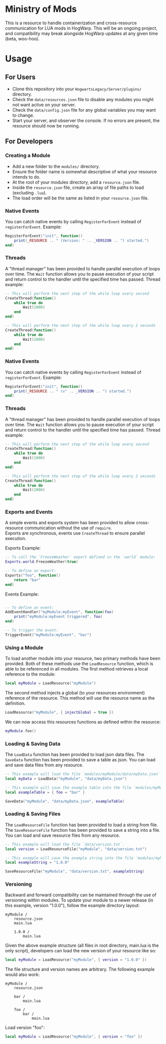 # Ministry of Mods

This is a resource to handle containerization and cross-resource communication for LUA mods in HogWarp. This will be an ongoing project, and compatibility may break alongside HogWarp updates at any given time (beta, woo-hoo).

# Usage

## For Users

- Clone this repository into your `HogwartsLegacy/Server/plugins/` directory.   
- Check the `data/resources.json` file to disable any modules you might not want active on your server.   
- Check the `data/config.json` file for any global variables you may want to change.
- Start your server, and observer the console. If no errors are present, the resource should now be running.   

## For Developers

### Creating a Module

- Add a new folder to the `modules/` directory.
- Ensure the folder name is somewhat descriptive of what your resource intends to do.
- At the root of your modules directory, add a `resource.json` file.
- Inside the `resource.json` file, create an array of file paths to load (excluding `.lua`).
- The load order will be the same as listed in your `resource.json` file.

### Native Events

You can catch native events by calling `RegisterForEvent` instead of `registerForEvent`.
Example:

```lua
RegisterForEvent("init", function()
    print(_RESOURCE .. " (Version: " .. _VERSION .. ") started.")
end)
```

### Threads

A "thread manager" has been provided to handle parallel execution of loops over time.
The `Wait` function allows you to pause execution of your script and return control to the handler until the specified time has passed.
Thread example:

```lua
-- This will perform the next step of the while loop every second
CreateThread(function()
    while true do
        Wait(1000)
    end
end)

-- This will perform the next step of the while loop every 2 seconds
CreateThread(function()
    while true do
        Wait(2000)
    end
end)
```

### Native Events

You can catch native events by calling `RegisterForEvent` instead of `registerForEvent`.
Example:

```lua
RegisterForEvent("init", function()
    print(_RESOURCE .. " (v" .. _VERSION .. ") started.")
end)
```

### Threads

A "thread manager" has been provided to handle parallel execution of loops over time.
The `Wait` function allows you to pause execution of your script and return control to the handler until the specified time has passed.
Thread example:

```lua
-- This will perform the next step of the while loop every second
CreateThread(function()
    while true do
        Wait(1000)
    end
end)

-- This will perform the next step of the while loop every 2 seconds
CreateThread(function()
    while true do
        Wait(2000)
    end
end)
```

### Exports and Events

A simple events and exports system has been provided to allow cross-resource communication without the use of `require`.   
Exports are synchronous, events use `CreateThread` to ensure parallel execution.

Exports Example:
```lua
-- To call the `FreezeWeather` export defined in the `world` module:
Exports.world.FreezeWeather(true)

-- To define an export:
Exports("foo", function()
    return "bar"
end)
```
Events Example:
```lua

-- To define an event:
AddEventHandler("myModule:myEvent", function(foo)
    print("myModule:myEvent triggered", foo)
end)

-- To trigger the event:
TriggerEvent("myModule:myEvent", "bar")
```

### Using a Module

To load another module into your resource, two primary methods have been provided.
Both of these methods use the `LoadResource` function, which is able to be referenced in all modules.
The first method retrieves a local reference to the module:

```lua
local myModule = LoadResource("myModule")
```

The second method injects a global (to your resources environment) reference of the resource.
This method will use the resource name as the definition.

```lua
LoadResource("myModule", { injectGlobal = true })
```

We can now access this resources functions as defined within the resource:

```lua
myModule.foo()
```

### Loading & Saving Data

The `LoadData` function has been provided to load json data files.
The `SaveData` function has been provided to save a table as json.
You can load and save data files from any resource.

```lua
-- This example will load the file `modules/myModule/data/myData.json` into a table.
local myData = LoadData("myModule", "data/myData.json")

-- This example will save the example table into the file `modules/myModule/data/myData.json`.
local exampleTable = { foo = "bar" }

SaveData("myModule", "data/myData.json", exampleTable)
```

### Loading & Saving Files

The `LoadResourceFile` function has been provided to load a string from file.
The `SaveResourceFile` function has been provided to save a string into a file.
You can load and save resource files from any resource.

```lua
-- This example will load the file `data/version.txt`.
local version = LoadResourceFile("myModule", "data/version.txt")

-- This example will save the example string into the file `modules/myModule/data/version.txt`.
local exampleString = "1.0.0"

SaveResourceFile("myModule", "data/version.txt", exampleString)
```

### Versioning

Backward and forward compatibility can be maintained through the use of versioning within modules.
To update your module to a newer release (in this example, version "1.0.0"), follow the example directory layout:

```
myModule /
    resource.json
    main.lua

    1.0.0 /
        main.lua
```

Given the above example structure (all files in root directory, main.lua is the only script), developers can load the new version of your resource like so:

```lua
local myModule = LoadResource("myModule", { version = "1.0.0" })
```

The file structure and version names are arbitrary. The following example would also work:

```
myModule /
    resource.json

    bar /
        main.lua

    foo /
        bar /
            main.lua
```

Load version "foo":

```lua
local myModule = LoadResource("myModule", { version = "foo" })
```